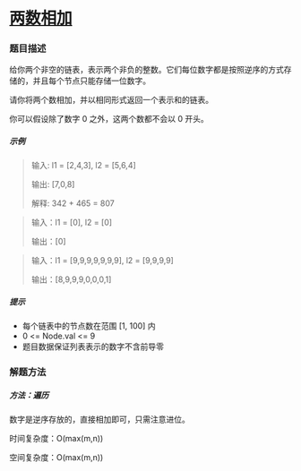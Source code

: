 # [两数相加](https://leetcode-cn.com/problems/add-two-numbers/)

### 题目描述

给你两个非空的链表，表示两个非负的整数。它们每位数字都是按照逆序的方式存储的，并且每个节点只能存储一位数字。

请你将两个数相加，并以相同形式返回一个表示和的链表。

你可以假设除了数字 0 之外，这两个数都不会以 0 开头。

##### 示例

> 输入: l1 = [2,4,3], l2 = [5,6,4]
>
> 输出: [7,0,8]
>
> 解释: 342 + 465 = 807

> 输入：l1 = [0], l2 = [0]
>
> 输出：[0]

> 输入：l1 = [9,9,9,9,9,9,9], l2 = [9,9,9,9]
>
> 输出：[8,9,9,9,0,0,0,1]

##### 提示

- 每个链表中的节点数在范围 [1, 100] 内
- 0 <= Node.val <= 9
- 题目数据保证列表表示的数字不含前导零

### 解题方法

##### 方法：遍历

数字是逆序存放的，直接相加即可，只需注意进位。

时间复杂度：O(max(m,n))

空间复杂度：O(max(m,n))
